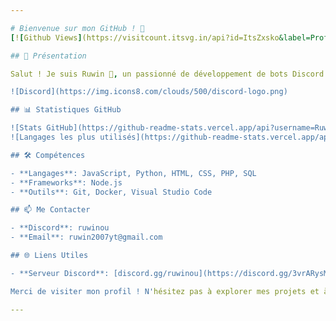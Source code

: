```yaml
---

# Bienvenue sur mon GitHub ! 👋
[![Github Views](https://visitcount.itsvg.in/api?id=ItsZxsko&label=Profile%20Views&color=12&icon=0&pretty=false)](https://visitcount.itsvg.in) ![GitHub Followers](https://img.shields.io/github/followers/ItsZxsko?style=social)

## 🚀 Présentation

Salut ! Je suis Ruwin 🎉, un passionné de développement de bots Discord 🤖. Sur ce profil, vous trouverez divers projets et exemples de bots Discord que j'ai créés et partagés. Mon objectif est de fournir des ressources utiles pour les développeurs Discord et de contribuer à la communauté.

![Discord](https://img.icons8.com/clouds/500/discord-logo.png)

## 📊 Statistiques GitHub

![Stats GitHub](https://github-readme-stats.vercel.app/api?username=Ruwin-dsc&show_icons=true&theme=radical)
![Langages les plus utilisés](https://github-readme-stats.vercel.app/api/top-langs/?username=Ruwin-dsc&layout=compact&theme=radical)

## 🛠️ Compétences

- **Langages**: JavaScript, Python, HTML, CSS, PHP, SQL
- **Frameworks**: Node.js
- **Outils**: Git, Docker, Visual Studio Code

## 📫 Me Contacter

- **Discord**: ruwinou
- **Email**: ruwin2007yt@gmail.com

## 🌐 Liens Utiles

- **Serveur Discord**: [discord.gg/ruwinou](https://discord.gg/3vrARysMt5)

Merci de visiter mon profil ! N'hésitez pas à explorer mes projets et à me contacter pour toute question ou collaboration. 🚀

---
```

